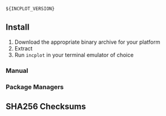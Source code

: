 ```
${INCPLOT_VERSION}
```

## Install

1. Download the appropriate binary archive for your platform
2. Extract
3. Run `incplot` in your terminal emulator of choice

### Manual

### Package Managers


## SHA256 Checksums

